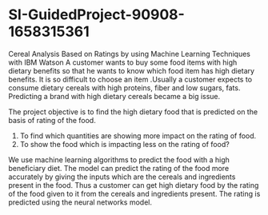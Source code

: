 # SI-GuidedProject-90908-1658315361
Cereal Analysis Based on Ratings by using  Machine Learning Techniques with IBM Watson
A customer wants to buy some food items with high dietary benefits so that he wants to know which food item has high dietary benefits. It is so difficult to choose an item .Usually a customer expects to consume dietary cereals with high proteins, fiber and low sugars, fats. Predicting a brand with high dietary cereals became a big issue.

The project objective is to find the high dietary food that is predicted on the basis of rating of the food. 

1. To find which quantities are showing more impact on the rating of food.
2. To show the food which is impacting less on the rating of food?

We use machine learning algorithms to predict the food with a high beneficiary diet.
The model can predict the rating of the food more accurately by giving the inputs which are the cereals and ingredients present in the food.
Thus a customer can get high dietary food by the rating of the food given to it from the cereals and ingredients present.
The rating is predicted using the neural networks model.
